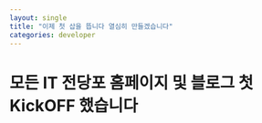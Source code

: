 ```yaml
---
layout: single
title: "이제 첫 삽을 뜹니다 열심히 만들겠습니다"
categories: developer
---
```


# 모든 IT 전당포 홈페이지 및 블로그 첫 KickOFF 했습니다

